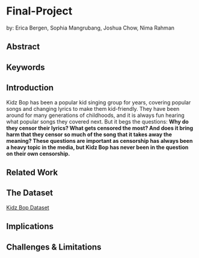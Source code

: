 # Final-Project
by: Erica Bergen, Sophia Mangrubang, Joshua Chow, Nima Rahman

## Abstract

## Keywords

## Introduction
Kidz Bop has been a popular kid singing group for years, covering popular songs and changing lyrics to make them kid-friendly. They have been around for many generations of childhoods, and it is always fun hearing what popular songs they covered next. But it begs the questions: **Why do they censor their lyrics? What gets censored the most? And does it bring harm that they censor so much of the song that it takes away the meaning? These questions are important as censorship has always been a heavy topic in the media, but Kidz Bop has never been in the question on their own censorship.**

## Related Work

## The Dataset
[Kidz Bop Dataset](https://github.com/the-pudding/data/tree/master/kidz-bop)

## Implications

## Challenges & Limitations